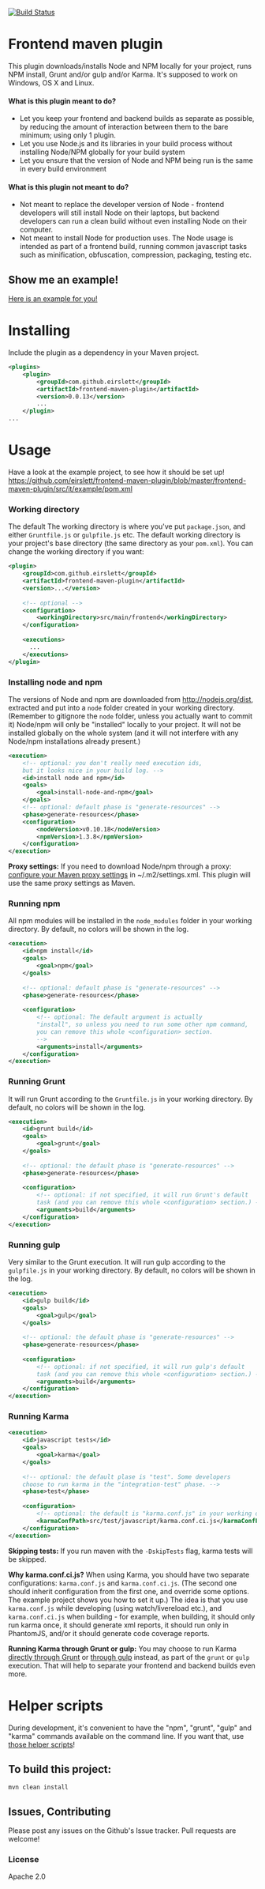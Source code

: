 [![Build Status](https://travis-ci.org/eirslett/frontend-maven-plugin.png?branch=master)](https://travis-ci.org/eirslett/frontend-maven-plugin)

# Frontend maven plugin
This plugin downloads/installs Node and NPM locally for your project, runs NPM install, Grunt and/or gulp and/or Karma.
It's supposed to work on Windows, OS X and Linux.

#### What is this plugin meant to do?
- Let you keep your frontend and backend builds as separate as possible, by
reducing the amount of interaction between them to the bare minimum; using only 1 plugin.
- Let you use Node.js and its libraries in your build process without installing Node/NPM
globally for your build system
- Let you ensure that the version of Node and NPM being run is the same in every build environment

#### What is this plugin not meant to do?
- Not meant to replace the developer version of Node - frontend developers will still install Node on their
laptops, but backend developers can run a clean build without even installing Node on their computer.
- Not meant to install Node for production uses. The Node usage is intended as part of a frontend build,
running common javascript tasks such as minification, obfuscation, compression, packaging, testing etc.

## Show me an example!
[Here is an example for you!](https://github.com/eirslett/frontend-maven-plugin/tree/master/frontend-maven-plugin/src/it/example)

# Installing
Include the plugin as a dependency in your Maven project.
```xml
<plugins>
    <plugin>
        <groupId>com.github.eirslett</groupId>
        <artifactId>frontend-maven-plugin</artifactId>
        <version>0.0.13</version>
        ...
    </plugin>
...
```

# Usage
Have a look at the example project, to see how it should be set up!
https://github.com/eirslett/frontend-maven-plugin/blob/master/frontend-maven-plugin/src/it/example/pom.xml

### Working directory
The default  The working directory is where you've put `package.json`, and either `Gruntfile.js` or `gulpfile.js` etc. The default working directory is your project's base directory (the same directory as your `pom.xml`). You can change the working directory if you want:
```xml
<plugin>
    <groupId>com.github.eirslett</groupId>
    <artifactId>frontend-maven-plugin</artifactId>
    <version>...</version>
    
    <!-- optional -->
    <configuration>
        <workingDirectory>src/main/frontend</workingDirectory>
    </configuration>
    
    <executions>
      ...
    </executions>
</plugin>
```

### Installing node and npm
The versions of Node and npm are downloaded from http://nodejs.org/dist, extracted and put into a `node` folder created in your working directory. (Remember to gitignore the `node` folder, unless you actually want to commit it)
Node/npm will only be "installed" locally to your project. It will not be installed globally on the whole system (and it will not interfere with any Node/npm installations already present.)
```xml
<execution>
    <!-- optional: you don't really need execution ids,
    but it looks nice in your build log. -->
    <id>install node and npm</id>
    <goals>
        <goal>install-node-and-npm</goal>
    </goals>
    <!-- optional: default phase is "generate-resources" -->
    <phase>generate-resources</phase>
    <configuration>
        <nodeVersion>v0.10.18</nodeVersion>
        <npmVersion>1.3.8</npmVersion>
    </configuration>
</execution>
```
__Proxy settings:__ If you need to download Node/npm through a proxy: [configure your Maven proxy settings](http://maven.apache.org/guides/mini/guide-proxies.html) in ~/.m2/settings.xml. This plugin will use the same proxy settings as Maven.


### Running npm
All npm modules will be installed in the `node_modules` folder in your working directory.
By default, no colors will be shown in the log.
```xml
<execution>
    <id>npm install</id>
    <goals>
        <goal>npm</goal>
    </goals>
    
    <!-- optional: default phase is "generate-resources" -->
    <phase>generate-resources</phase>
    
    <configuration>
        <!-- optional: The default argument is actually
        "install", so unless you need to run some other npm command,
        you can remove this whole <configuration> section.
        -->
        <arguments>install</arguments>
    </configuration>
</execution>
```

### Running Grunt
It will run Grunt according to the `Gruntfile.js` in your working directory.
By default, no colors will be shown in the log.
```xml
<execution>
    <id>grunt build</id>
    <goals>
        <goal>grunt</goal>
    </goals>
    
    <!-- optional: the default phase is "generate-resources" -->
    <phase>generate-resources</phase>
    
    <configuration>
        <!-- optional: if not specified, it will run Grunt's default
        task (and you can remove this whole <configuration> section.) -->
        <arguments>build</arguments>
    </configuration>
</execution>
```

### Running gulp
Very similar to the Grunt execution. It will run gulp according to the `gulpfile.js` in your working directory.
By default, no colors will be shown in the log.
```xml
<execution>
    <id>gulp build</id>
    <goals>
        <goal>gulp</goal>
    </goals>
    
    <!-- optional: the default phase is "generate-resources" -->
    <phase>generate-resources</phase>
    
    <configuration>
        <!-- optional: if not specified, it will run gulp's default
        task (and you can remove this whole <configuration> section.) -->
        <arguments>build</arguments>
    </configuration>
</execution>
```

### Running Karma
```xml
<execution>
    <id>javascript tests</id>
    <goals>
        <goal>karma</goal>
    </goals>
    
    <!-- optional: the default plase is "test". Some developers
    choose to run karma in the "integration-test" phase. -->
    <phase>test</phase>
    
    <configuration>
        <!-- optional: the default is "karma.conf.js" in your working directory -->
        <karmaConfPath>src/test/javascript/karma.conf.ci.js</karmaConfPath>
    </configuration>
</execution>
```
__Skipping tests:__ If you run maven with the `-DskipTests` flag, karma tests will be skipped.

__Why karma.conf.ci.js?__ When using Karma, you should have two separate
configurations: `karma.conf.js` and `karma.conf.ci.js`. (The second one should inherit configuration
from the first one, and override some options. The example project shows you how to set it up.)
The idea is that you use `karma.conf.js` while developing (using watch/livereload etc.), and
`karma.conf.ci.js` when building - for example, when building, it should only run karma once,
it should generate xml reports, it should run only in PhantomJS, and/or it should generate
code coverage reports.

__Running Karma through Grunt or gulp:__ You may choose to run Karma [directly through Grunt](https://github.com/karma-runner/grunt-karma) or [through gulp](https://github.com/lazd/gulp-karma) instead,
as part of the `grunt` or `gulp` execution. That will help to separate your frontend and backend builds even more.


# Helper scripts
During development, it's convenient to have the "npm", "grunt", "gulp" and "karma" commands
available on the command line. If you want that, use [those helper scripts](https://github.com/eirslett/frontend-maven-plugin/tree/master/frontend-maven-plugin/src/it/example/helper-scripts)!

## To build this project:
`mvn clean install`

## Issues, Contributing
Please post any issues on the Github's Issue tracker. Pull requests are welcome!

### License
Apache 2.0

